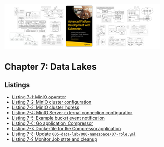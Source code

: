 [![Book Cover - Advanced Platform Development with Kubernetes: Enabling Data Management, the Internet of Things, Blockchain, and Machine Learning](../img/apk8s-banner-w.jpg)](https://imti.co/kubernetes-platform-book/)

# Chapter 7: Data Lakes

## Listings

- [Listing 7-1: MinIO operator](/chapter-07/cluster-apk8s-dev5/000-cluster/22-minio/00-operator.yml)
- [Listing 7-2: MinIO cluster configuration](/chapter-07/cluster-apk8s-dev5/003-data/070-minio/50-cluster.yml)
- [Listing 7-3: MinIO cluster Ingress](/chapter-07/cluster-apk8s-dev5/003-data/070-minio/50-ingress.yml)
- [Listing 7-4: MinIO Server external connection configuration](/chapter-07/minio/ConfigExternalConnect.json.txt)
- [Listing 7-5: Example bucket event notification](/chapter-07/minio/ExampleBucketEventNotification.json)
- [Listing 7-6: Go application: Compressor](/chapter-07/compressor/compressor.go)<!-- @IGNORE PREVIOUS: link -->
- [Listing 7-7: Dockerfile for the Compressor application](/chapter-07/compressor/Dockerfile)<!-- @IGNORE PREVIOUS: link -->
- [Listing 7-8: Update `005-data-lab/000-namespace/07-role.yml`](/chapter-07/cluster-apk8s-dev5/005-data-lab/000-namespace/07-role.yml)
- [Listing 7-9 Monitor Job state and cleanup](/chapter-07/notebook/KubernetesJobs.ipynb)
